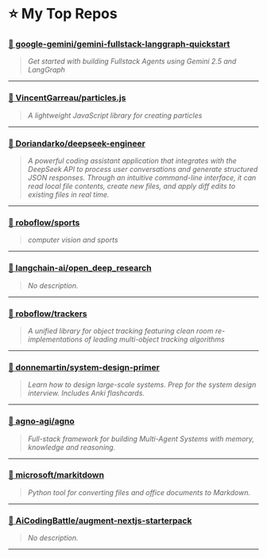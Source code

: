 # ⭐ My Top Repos

### [📌 google-gemini/gemini-fullstack-langgraph-quickstart](https://github.com/google-gemini/gemini-fullstack-langgraph-quickstart)
> _Get started with building Fullstack Agents using Gemini 2.5 and LangGraph_

---

### [📌 VincentGarreau/particles.js](https://github.com/VincentGarreau/particles.js)
> _A lightweight JavaScript library for creating particles_

---

### [📌 Doriandarko/deepseek-engineer](https://github.com/Doriandarko/deepseek-engineer)
> _A powerful coding assistant application that integrates with the DeepSeek API to process user conversations and generate structured JSON responses. Through an intuitive command-line interface, it can read local file contents, create new files, and apply diff edits to existing files in real time._

---

### [📌 roboflow/sports](https://github.com/roboflow/sports)
> _computer vision and sports_

---

### [📌 langchain-ai/open_deep_research](https://github.com/langchain-ai/open_deep_research)
> _No description._

---

### [📌 roboflow/trackers](https://github.com/roboflow/trackers)
> _A unified library for object tracking featuring clean room re-implementations of leading multi-object tracking algorithms_

---

### [📌 donnemartin/system-design-primer](https://github.com/donnemartin/system-design-primer)
> _Learn how to design large-scale systems. Prep for the system design interview.  Includes Anki flashcards._

---

### [📌 agno-agi/agno](https://github.com/agno-agi/agno)
> _Full-stack framework for building Multi-Agent Systems with memory, knowledge and reasoning._

---

### [📌 microsoft/markitdown](https://github.com/microsoft/markitdown)
> _Python tool for converting files and office documents to Markdown._

---

### [📌 AiCodingBattle/augment-nextjs-starterpack](https://github.com/AiCodingBattle/augment-nextjs-starterpack)
> _No description._

---

